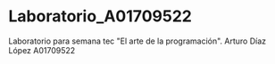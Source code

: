 # Laboratorio_A01709522

Laboratorio para semana tec "El arte de la programación".
Arturo Díaz López
A01709522
